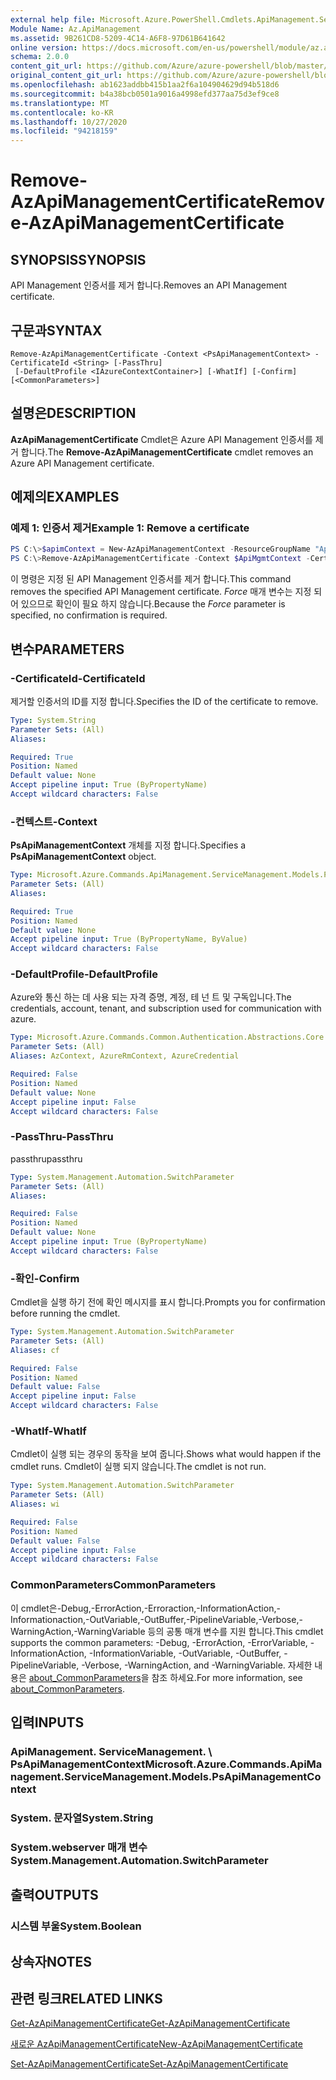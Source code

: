 ```yaml
---
external help file: Microsoft.Azure.PowerShell.Cmdlets.ApiManagement.ServiceManagement.dll-Help.xml
Module Name: Az.ApiManagement
ms.assetid: 9B261CD8-5209-4C14-A6F8-97D61B641642
online version: https://docs.microsoft.com/en-us/powershell/module/az.apimanagement/remove-azapimanagementcertificate
schema: 2.0.0
content_git_url: https://github.com/Azure/azure-powershell/blob/master/src/ApiManagement/ApiManagement/help/Remove-AzApiManagementCertificate.md
original_content_git_url: https://github.com/Azure/azure-powershell/blob/master/src/ApiManagement/ApiManagement/help/Remove-AzApiManagementCertificate.md
ms.openlocfilehash: ab1623addbb415b1aa2f6a104904629d94b518d6
ms.sourcegitcommit: b4a38bcb0501a9016a4998efd377aa75d3ef9ce8
ms.translationtype: MT
ms.contentlocale: ko-KR
ms.lasthandoff: 10/27/2020
ms.locfileid: "94218159"
---
```

# <span data-ttu-id="e34e2-101">Remove-AzApiManagementCertificate</span><span class="sxs-lookup"><span data-stu-id="e34e2-101">Remove-AzApiManagementCertificate</span></span>

## <span data-ttu-id="e34e2-102">SYNOPSIS</span><span class="sxs-lookup"><span data-stu-id="e34e2-102">SYNOPSIS</span></span>
<span data-ttu-id="e34e2-103">API Management 인증서를 제거 합니다.</span><span class="sxs-lookup"><span data-stu-id="e34e2-103">Removes an API Management certificate.</span></span>

## <span data-ttu-id="e34e2-104">구문과</span><span class="sxs-lookup"><span data-stu-id="e34e2-104">SYNTAX</span></span>

```
Remove-AzApiManagementCertificate -Context <PsApiManagementContext> -CertificateId <String> [-PassThru]
 [-DefaultProfile <IAzureContextContainer>] [-WhatIf] [-Confirm] [<CommonParameters>]
```

## <span data-ttu-id="e34e2-105">설명은</span><span class="sxs-lookup"><span data-stu-id="e34e2-105">DESCRIPTION</span></span>
<span data-ttu-id="e34e2-106">**AzApiManagementCertificate** Cmdlet은 Azure API Management 인증서를 제거 합니다.</span><span class="sxs-lookup"><span data-stu-id="e34e2-106">The **Remove-AzApiManagementCertificate** cmdlet removes an Azure API Management certificate.</span></span>

## <span data-ttu-id="e34e2-107">예제의</span><span class="sxs-lookup"><span data-stu-id="e34e2-107">EXAMPLES</span></span>

### <span data-ttu-id="e34e2-108">예제 1: 인증서 제거</span><span class="sxs-lookup"><span data-stu-id="e34e2-108">Example 1: Remove a certificate</span></span>
```powershell
PS C:\>$apimContext = New-AzApiManagementContext -ResourceGroupName "Api-Default-WestUS" -ServiceName "contoso"
PS C:\>Remove-AzApiManagementCertificate -Context $ApiMgmtContext -CertificateId "0123456789" -Force
```

<span data-ttu-id="e34e2-109">이 명령은 지정 된 API Management 인증서를 제거 합니다.</span><span class="sxs-lookup"><span data-stu-id="e34e2-109">This command removes the specified API Management certificate.</span></span>
<span data-ttu-id="e34e2-110">*Force* 매개 변수는 지정 되어 있으므로 확인이 필요 하지 않습니다.</span><span class="sxs-lookup"><span data-stu-id="e34e2-110">Because the *Force* parameter is specified, no confirmation is required.</span></span>

## <span data-ttu-id="e34e2-111">변수</span><span class="sxs-lookup"><span data-stu-id="e34e2-111">PARAMETERS</span></span>

### <span data-ttu-id="e34e2-112">-CertificateId</span><span class="sxs-lookup"><span data-stu-id="e34e2-112">-CertificateId</span></span>
<span data-ttu-id="e34e2-113">제거할 인증서의 ID를 지정 합니다.</span><span class="sxs-lookup"><span data-stu-id="e34e2-113">Specifies the ID of the certificate to remove.</span></span>

```yaml
Type: System.String
Parameter Sets: (All)
Aliases:

Required: True
Position: Named
Default value: None
Accept pipeline input: True (ByPropertyName)
Accept wildcard characters: False
```

### <span data-ttu-id="e34e2-114">-컨텍스트</span><span class="sxs-lookup"><span data-stu-id="e34e2-114">-Context</span></span>
<span data-ttu-id="e34e2-115">**PsApiManagementContext** 개체를 지정 합니다.</span><span class="sxs-lookup"><span data-stu-id="e34e2-115">Specifies a **PsApiManagementContext** object.</span></span>

```yaml
Type: Microsoft.Azure.Commands.ApiManagement.ServiceManagement.Models.PsApiManagementContext
Parameter Sets: (All)
Aliases:

Required: True
Position: Named
Default value: None
Accept pipeline input: True (ByPropertyName, ByValue)
Accept wildcard characters: False
```

### <span data-ttu-id="e34e2-116">-DefaultProfile</span><span class="sxs-lookup"><span data-stu-id="e34e2-116">-DefaultProfile</span></span>
<span data-ttu-id="e34e2-117">Azure와 통신 하는 데 사용 되는 자격 증명, 계정, 테 넌 트 및 구독입니다.</span><span class="sxs-lookup"><span data-stu-id="e34e2-117">The credentials, account, tenant, and subscription used for communication with azure.</span></span>

```yaml
Type: Microsoft.Azure.Commands.Common.Authentication.Abstractions.Core.IAzureContextContainer
Parameter Sets: (All)
Aliases: AzContext, AzureRmContext, AzureCredential

Required: False
Position: Named
Default value: None
Accept pipeline input: False
Accept wildcard characters: False
```

### <span data-ttu-id="e34e2-118">-PassThru</span><span class="sxs-lookup"><span data-stu-id="e34e2-118">-PassThru</span></span>
<span data-ttu-id="e34e2-119">passthru</span><span class="sxs-lookup"><span data-stu-id="e34e2-119">passthru</span></span>

```yaml
Type: System.Management.Automation.SwitchParameter
Parameter Sets: (All)
Aliases:

Required: False
Position: Named
Default value: None
Accept pipeline input: True (ByPropertyName)
Accept wildcard characters: False
```

### <span data-ttu-id="e34e2-120">-확인</span><span class="sxs-lookup"><span data-stu-id="e34e2-120">-Confirm</span></span>
<span data-ttu-id="e34e2-121">Cmdlet을 실행 하기 전에 확인 메시지를 표시 합니다.</span><span class="sxs-lookup"><span data-stu-id="e34e2-121">Prompts you for confirmation before running the cmdlet.</span></span>

```yaml
Type: System.Management.Automation.SwitchParameter
Parameter Sets: (All)
Aliases: cf

Required: False
Position: Named
Default value: False
Accept pipeline input: False
Accept wildcard characters: False
```

### <span data-ttu-id="e34e2-122">-WhatIf</span><span class="sxs-lookup"><span data-stu-id="e34e2-122">-WhatIf</span></span>
<span data-ttu-id="e34e2-123">Cmdlet이 실행 되는 경우의 동작을 보여 줍니다.</span><span class="sxs-lookup"><span data-stu-id="e34e2-123">Shows what would happen if the cmdlet runs.</span></span>
<span data-ttu-id="e34e2-124">Cmdlet이 실행 되지 않습니다.</span><span class="sxs-lookup"><span data-stu-id="e34e2-124">The cmdlet is not run.</span></span>

```yaml
Type: System.Management.Automation.SwitchParameter
Parameter Sets: (All)
Aliases: wi

Required: False
Position: Named
Default value: False
Accept pipeline input: False
Accept wildcard characters: False
```

### <span data-ttu-id="e34e2-125">CommonParameters</span><span class="sxs-lookup"><span data-stu-id="e34e2-125">CommonParameters</span></span>
<span data-ttu-id="e34e2-126">이 cmdlet은-Debug,-ErrorAction,-Erroraction,-InformationAction,-Informationaction,-OutVariable,-OutBuffer,-PipelineVariable,-Verbose,-WarningAction,-WarningVariable 등의 공통 매개 변수를 지원 합니다.</span><span class="sxs-lookup"><span data-stu-id="e34e2-126">This cmdlet supports the common parameters: -Debug, -ErrorAction, -ErrorVariable, -InformationAction, -InformationVariable, -OutVariable, -OutBuffer, -PipelineVariable, -Verbose, -WarningAction, and -WarningVariable.</span></span> <span data-ttu-id="e34e2-127">자세한 내용은 [about_CommonParameters](http://go.microsoft.com/fwlink/?LinkID=113216)을 참조 하세요.</span><span class="sxs-lookup"><span data-stu-id="e34e2-127">For more information, see [about_CommonParameters](http://go.microsoft.com/fwlink/?LinkID=113216).</span></span>

## <span data-ttu-id="e34e2-128">입력</span><span class="sxs-lookup"><span data-stu-id="e34e2-128">INPUTS</span></span>

### <span data-ttu-id="e34e2-129">ApiManagement. ServiceManagement. \ PsApiManagementContext</span><span class="sxs-lookup"><span data-stu-id="e34e2-129">Microsoft.Azure.Commands.ApiManagement.ServiceManagement.Models.PsApiManagementContext</span></span>

### <span data-ttu-id="e34e2-130">System. 문자열</span><span class="sxs-lookup"><span data-stu-id="e34e2-130">System.String</span></span>

### <span data-ttu-id="e34e2-131">System.webserver 매개 변수</span><span class="sxs-lookup"><span data-stu-id="e34e2-131">System.Management.Automation.SwitchParameter</span></span>

## <span data-ttu-id="e34e2-132">출력</span><span class="sxs-lookup"><span data-stu-id="e34e2-132">OUTPUTS</span></span>

### <span data-ttu-id="e34e2-133">시스템 부울</span><span class="sxs-lookup"><span data-stu-id="e34e2-133">System.Boolean</span></span>

## <span data-ttu-id="e34e2-134">상속자</span><span class="sxs-lookup"><span data-stu-id="e34e2-134">NOTES</span></span>

## <span data-ttu-id="e34e2-135">관련 링크</span><span class="sxs-lookup"><span data-stu-id="e34e2-135">RELATED LINKS</span></span>

[<span data-ttu-id="e34e2-136">Get-AzApiManagementCertificate</span><span class="sxs-lookup"><span data-stu-id="e34e2-136">Get-AzApiManagementCertificate</span></span>](./Get-AzApiManagementCertificate.md)

[<span data-ttu-id="e34e2-137">새로운 AzApiManagementCertificate</span><span class="sxs-lookup"><span data-stu-id="e34e2-137">New-AzApiManagementCertificate</span></span>](./New-AzApiManagementCertificate.md)

[<span data-ttu-id="e34e2-138">Set-AzApiManagementCertificate</span><span class="sxs-lookup"><span data-stu-id="e34e2-138">Set-AzApiManagementCertificate</span></span>](./Set-AzApiManagementCertificate.md)


